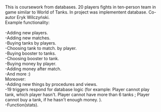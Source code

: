 This is coursework from databases.
20 players fights in ten-person team in game similar to World of Tanks. In project was implementent database.
Co-autor Eryk Wilczyński.<br />
Example functionality:<br /><br />
-Adding new players.<br />
-Adding new matches.<br />
-Buying tanks by players.<br />
-Choosing tank to match. by player. <br />
-Buying booster to tanks. <br />
-Choosing booster to tank. <br />
-Buying money by player. <br />
-Adding money after match. <br />
-And more :) <br />
Moreover:<br />
-Adding new things by procedures and views. <br />
-19 triggers respond for database logic (for example: Player cannot play tank, which player hasn't. Player cannot have more than 6 tanks ; Player cannot buy a tank, if he hasn't enough money. ).<br />
-Function(stats).
